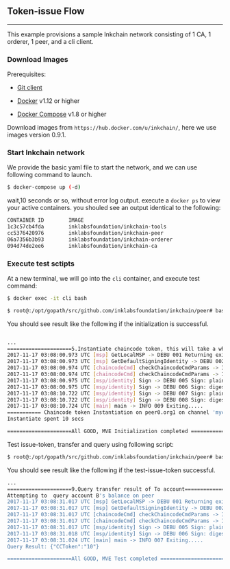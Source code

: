 ## Token-issue Flow

-----------------------------

This example provisions a sample Inkchain network consisting of 1 CA, 1 orderer, 1 peer, and a cli client.

### Download Images

Prerequisites:

- [Git client](https://git-scm.com/downloads)

- [Docker](https://www.docker.com/products/overview) v1.12 or higher

- [Docker Compose](https://docs.docker.com/compose/overview/) v1.8 or higher

Download images from `https://hub.docker.com/u/inkchain/`, here we use images version 0.9.1.

### Start Inkchain network

We provide the basic yaml file to start the network, and we can use following command to launch.

```bash
$ docker-compose up (-d)
```

wait,10 seconds or so, without error log output. execute a `docker ps` to view your active
containers. you shouled see an output identical to the following:

```bash
CONTAINER ID        IMAGE                                                  COMMAND                  CREATED             STATUS              PORTS                                            NAMES
1c3c57cb4fda        inklabsfoundation/inkchain-tools                       "bash -c 'while tr..."   About an hour ago   Up About an hour                                                     cli
cc5376420976        inklabsfoundation/inkchain-peer                        "peer node start"        About an hour ago   Up About an hour    0.0.0.0:7051->7051/tcp, 0.0.0.0:7053->7053/tcp   peer0.org1.example.com
06a7356b3b93        inklabsfoundation/inkchain-orderer                     "orderer"                About an hour ago   Up About an hour    0.0.0.0:7050->7050/tcp                           orderer.example.com
094d74de2ee6        inklabsfoundation/inkchain-ca                          "sh -c 'inkchain-c..."   About an hour ago   Up About an hour    0.0.0.0:7054->7054/tcp                           ca_peerOrg1

```

### Execute test sctipts

At a new terminal, we will go into the `cli` container, and execute test command:

```bash
$ docker exec -it cli bash

$ root@:/opt/gopath/src/github.com/inklabsfoundation/inkchain/peer# bash ./scripts/initialization.sh
```

You should see result like the following if the initialization is successful.

```bash

...
=====================5.Instantiate chaincode token, this will take a while, pls waiting...===
2017-11-17 03:08:00.973 UTC [msp] GetLocalMSP -> DEBU 001 Returning existing local MSP
2017-11-17 03:08:00.973 UTC [msp] GetDefaultSigningIdentity -> DEBU 002 Obtaining default signing identity
2017-11-17 03:08:00.974 UTC [chaincodeCmd] checkChaincodeCmdParams -> INFO 003 Using default escc
2017-11-17 03:08:00.974 UTC [chaincodeCmd] checkChaincodeCmdParams -> INFO 004 Using default vscc
2017-11-17 03:08:00.975 UTC [msp/identity] Sign -> DEBU 005 Sign: plaintext: 0A95070A6708031A0C0890A5B9D00510...314D53500A04657363630A0476736363
2017-11-17 03:08:00.975 UTC [msp/identity] Sign -> DEBU 006 Sign: digest: C4C272C304B7F94526BB9E3B1EB548CEF22536361FC7B9CA78B1D2B82F2E4F56
2017-11-17 03:08:10.722 UTC [msp/identity] Sign -> DEBU 007 Sign: plaintext: 0A95070A6708031A0C0890A5B9D00510...1A27A866A689AB9E01AA12021DF03C45
2017-11-17 03:08:10.722 UTC [msp/identity] Sign -> DEBU 008 Sign: digest: 1CAF6F8DAAE1D1A294893BB05209BFE9F6A49CA9E5791C5E59C984558E4A5BD4
2017-11-17 03:08:10.724 UTC [main] main -> INFO 009 Exiting.....
=========== Chaincode token Instantiation on peer0.org1 on channel 'mychannel' is successful ==========
Instantiate spent 10 secs

=====================All GOOD, MVE Initialization completed =====================

```

Test issue-token, transfer and query using following script:

```bash
$ root@:/opt/gopath/src/github.com/inklabsfoundation/inkchain/peer# bash ./scripts/test_token.sh

```

You should see result like the following if the test-issue-token successful.

```bash
...
=====================9.Query transfer result of To account=====================
Attempting to  query account B's balance on peer
2017-11-17 03:08:31.017 UTC [msp] GetLocalMSP -> DEBU 001 Returning existing local MSP
2017-11-17 03:08:31.017 UTC [msp] GetDefaultSigningIdentity -> DEBU 002 Obtaining default signing identity
2017-11-17 03:08:31.017 UTC [chaincodeCmd] checkChaincodeCmdParams -> INFO 003 Using default escc
2017-11-17 03:08:31.017 UTC [chaincodeCmd] checkChaincodeCmdParams -> INFO 004 Using default vscc
2017-11-17 03:08:31.017 UTC [msp/identity] Sign -> DEBU 005 Sign: plaintext: 0A95070A6708031A0B08AFA5B9D00510...663634633739610A074343546F6B656E
2017-11-17 03:08:31.018 UTC [msp/identity] Sign -> DEBU 006 Sign: digest: C4AB537F895CE1D1375C09F2E83484EF9028F5342A25710294FAF8F66F532B5B
2017-11-17 03:08:31.024 UTC [main] main -> INFO 007 Exiting.....
Query Result: {"CCToken":"10"}

=====================All GOOD, MVE Test completed =====================

```

